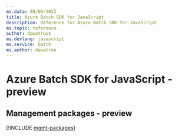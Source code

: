 ```yaml
---
ms.data: 09/09/2022
title: Azure Batch SDK for JavaScript
description: Reference for Azure Batch SDK for JavaScript
ms.topic: reference
author: dpwatrous
ms.devlang: javascript
ms.service: batch
ms.author: dawatrou
---
```

# Azure Batch SDK for JavaScript - preview

## Management packages - preview
[!INCLUDE [mgmt-packages](batch-mgmt-index.md)]
